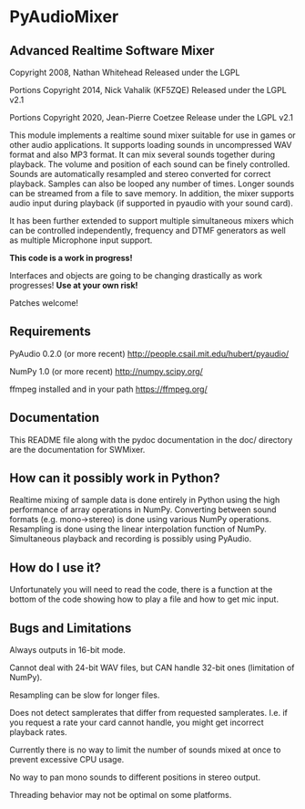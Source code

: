 PyAudioMixer
============

Advanced Realtime Software Mixer
--------------------------------

Copyright 2008, Nathan Whitehead 
Released under the LGPL

Portions Copyright 2014, Nick Vahalik (KF5ZQE)
Released under the LGPL v2.1

Portions Copyright 2020, Jean-Pierre Coetzee
Release under the LGPL v2.1

This module implements a realtime sound mixer suitable for use in
games or other audio applications.  It supports loading sounds in
uncompressed WAV format and also MP3 format.  It can mix several
sounds together during playback.  The volume and position of each
sound can be finely controlled.  Sounds are automatically resampled
and stereo converted for correct playback.  Samples can also be looped
any number of times.  Longer sounds can be streamed from a file to
save memory.  In addition, the mixer supports audio input during
playback (if supported in pyaudio with your sound card).

It has been further extended to support multiple simultaneous mixers
which can be controlled independently, frequency and DTMF generators
as well as multiple Microphone input support.

**This code is a work in progress!**

Interfaces and objects are going to be changing drastically as work 
progresses! **Use at your own risk!**

Patches welcome!

Requirements
------------

PyAudio 0.2.0 (or more recent)
http://people.csail.mit.edu/hubert/pyaudio/

NumPy 1.0 (or more recent)
http://numpy.scipy.org/

ffmpeg installed and in your path
https://ffmpeg.org/

Documentation
-------------

This README file along with the pydoc documentation in the doc/
directory are the documentation for SWMixer.


How can it possibly work in Python?
-----------------------------------

Realtime mixing of sample data is done entirely in Python using the
high performance of array operations in NumPy.  Converting between
sound formats (e.g. mono->stereo) is done using various NumPy
operations.  Resampling is done using the linear interpolation
function of NumPy.  Simultaneous playback and recording is possibly
using PyAudio.

How do I use it?
----------------

Unfortunately you will need to read the code, there is a function
at the bottom of the code showing how to play a file and how to
get mic input.

Bugs and Limitations
--------------------

Always outputs in 16-bit mode.

Cannot deal with 24-bit WAV files, but CAN handle 32-bit ones
(limitation of NumPy).

Resampling can be slow for longer files.

Does not detect samplerates that differ from requested samplerates.
I.e.  if you request a rate your card cannot handle, you might get
incorrect playback rates.

Currently there is no way to limit the number of sounds mixed at once
to prevent excessive CPU usage.

No way to pan mono sounds to different positions in stereo output.

Threading behavior may not be optimal on some platforms.

